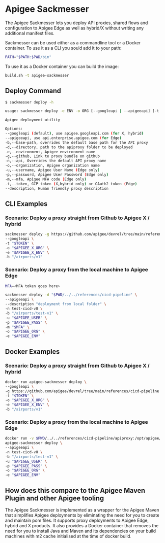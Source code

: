 # Apigee Sackmesser

The Apigee Sackmesser lets you deploy API proxies, shared flows and
configuration to Apigee Edge as well as hybrid/X without writing any additional
manifest files.

Sackmesser can be used either as a commandline tool or a Docker
container. To use it as a CLI you sould add it to your path:

```sh
PATH="$PATH:$PWD/bin"
```

To use it as a Docker container you can build the image:

```sh
build.sh -t apigee-sackmesser
```

## Deploy Command

```sh
$ sackmesser deploy -h

usage: sackmesser deploy -e ENV -o ORG [--googleapi | --apigeeapi] [-t TOKEN | -u USER -p PASSWORD] [options]

Apigee deployment utility

Options:
--googleapi (default), use apigee.googleapi.com (for X, hybrid)
--apigeeapi, use api.enterprise.apigee.com (for Edge)
-b,--base-path, overrides the default base path for the API proxy
-d,--directory, path to the apiproxy folder to be deployed
-e,--environment, Apigee environment name
-g,--github, Link to proxy bundle on github
-n,--api, Overrides the default API proxy name
-o,--organization, Apigee organization name
-u,--username, Apigee User Name (Edge only)
-p,--password, Apigee User Password (Edge only)
-m,--mfa, Apigee MFA code (Edge only)
-t,--token, GCP token (X,hybrid only) or OAuth2 token (Edge)
--description, Human friendly proxy description
```

## CLI Examples

### Scenario: Deploy a proxy straight from Github to Apigee X / hybrid

```sh
sackmesser deploy -g https://github.com/apigee/devrel/tree/main/references/cicd-pipeline \
--googleapi \
-t "$TOKEN" \
-o "$APIGEE_X_ORG" \
-e "$APIGEE_X_ENV" \
-b "/airports/v1"
```

### Scenario: Deploy a proxy from the local machine to Apigee Edge

```sh
MFA=<MFA token goes here>

sackmesser deploy -d "$PWD/../../references/cicd-pipeline" \
--apigeeapi \
--description "deployment from local folder" \
-n test-cicd-v0 \
-b "/airports/test-v1" \
-u "$APIGEE_USER" \
-p "$APIGEE_PASS" \
-m "$MFA" \
-o "$APIGEE_ORG" \
-e "$APIGEE_ENV"
```

## Docker Examples

### Scenario: Deploy a proxy straight from Github to Apigee X / hybrid

```sh
docker run apigee-sackmesser deploy \
--googleapi \
-g https://github.com/apigee/devrel/tree/main/references/cicd-pipeline \
-t "$TOKEN" \
-o "$APIGEE_X_ORG" \
-e "$APIGEE_X_ENV" \
-b "/airports/v1"
```

### Scenario: Deploy a proxy from the local machine to Apigee Edge

```sh
docker run -v $PWD/../../references/cicd-pipeline/apiproxy:/opt/apigee/apiproxy \
apigee-sackmesser deploy \
--apigeeapi \
-n test-cicd-v0 \
-b "/airports/test-v1" \
-u "$APIGEE_USER" \
-p "$APIGEE_PASS" \
-o "$APIGEE_ORG" \
-e "$APIGEE_ENV"
```

## How does this compare to the Apigee Maven Plugin and other Apigee tooling

The Apigee Sackmesser is implemented as a wrapper for the Apigee Maven
that simplifies Apigee deployments by eliminating the need for you to create and
maintain pom files. It supports proxy deployments to Apigee Edge, hybrid and X
products. It also provides a Docker container that removes the need for you to
install Java and Maven and its dependencies on your build machines with m2 cache
initialised at the time of docker build.
